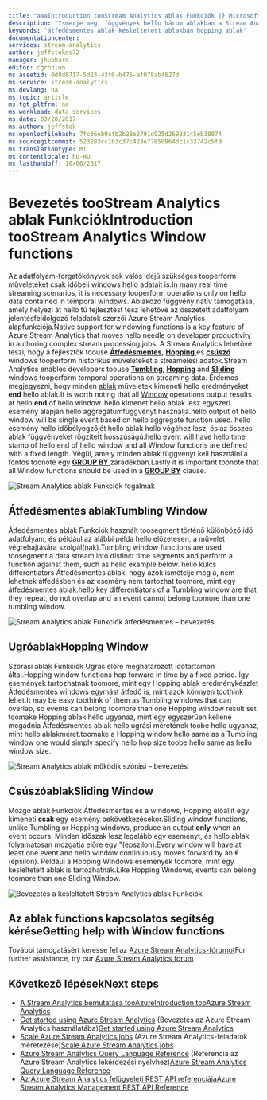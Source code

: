 ```yaml
---
title: "aaaIntroduction tooStream Analytics ablak Funkciók |} Microsoft Docs"
description: "Ismerje meg, függvények hello három ablakban a Stream Analytics (átfedésmentes, hopping, a késleltetett)."
keywords: "átfedésmentes ablak késleltetett ablakban hopping ablak"
documentationcenter: 
services: stream-analytics
author: jeffstokes72
manager: jhubbard
editor: cgronlun
ms.assetid: 0d8d8717-5d23-43f0-b475-af078ab4627d
ms.service: stream-analytics
ms.devlang: na
ms.topic: article
ms.tgt_pltfrm: na
ms.workload: data-services
ms.date: 03/28/2017
ms.author: jeffstok
ms.openlocfilehash: 7fc36eb9afb2b28e2791d925d26923145eb38074
ms.sourcegitcommit: 523283cc1b3c37c428e77850964dc1c33742c5f0
ms.translationtype: MT
ms.contentlocale: hu-HU
ms.lasthandoff: 10/06/2017
---
```

# <a name="introduction-toostream-analytics-window-functions"></a><span data-ttu-id="77ed6-104">Bevezetés tooStream Analytics ablak Funkciók</span><span class="sxs-lookup"><span data-stu-id="77ed6-104">Introduction tooStream Analytics Window functions</span></span>
<span data-ttu-id="77ed6-105">Az adatfolyam-forgatókönyvek sok valós idejű szükséges tooperform műveleteket csak időbeli windows hello adatait is.</span><span class="sxs-lookup"><span data-stu-id="77ed6-105">In many real time streaming scenarios, it is necessary tooperform operations only on hello data contained in temporal windows.</span></span> <span data-ttu-id="77ed6-106">Ablakozó függvény natív támogatása, amely helyezi át hello tű fejlesztést tesz lehetővé az összetett adatfolyam jelentésfeldolgozó feladatok szerzői Azure Stream Analytics alapfunkciója.</span><span class="sxs-lookup"><span data-stu-id="77ed6-106">Native support for windowing functions is a key feature of Azure Stream Analytics that moves hello needle on developer productivity in authoring complex stream processing jobs.</span></span> <span data-ttu-id="77ed6-107">A Stream Analytics lehetővé teszi, hogy a fejlesztők toouse [ **Átfedésmentes**](https://msdn.microsoft.com/library/dn835055.aspx), [ **Hopping** ](https://msdn.microsoft.com/library/dn835041.aspx) és [ **csúszó** ](https://msdn.microsoft.com/library/dn835051.aspx) windows tooperform historikus műveleteket a streamelési adatok.</span><span class="sxs-lookup"><span data-stu-id="77ed6-107">Stream Analytics enables developers toouse [**Tumbling**](https://msdn.microsoft.com/library/dn835055.aspx), [**Hopping**](https://msdn.microsoft.com/library/dn835041.aspx) and [**Sliding**](https://msdn.microsoft.com/library/dn835051.aspx) windows tooperform temporal operations on streaming data.</span></span> <span data-ttu-id="77ed6-108">Érdemes megjegyezni, hogy minden [ablak](https://msdn.microsoft.com/library/dn835019.aspx) műveletek kimeneti hello eredményeket **end** hello ablak.</span><span class="sxs-lookup"><span data-stu-id="77ed6-108">It is worth noting that all [Window](https://msdn.microsoft.com/library/dn835019.aspx) operations output results at hello **end** of hello window.</span></span> <span data-ttu-id="77ed6-109">hello kimenet hello ablak lesz egyszeri esemény alapján hello aggregátumfüggvényt használja.</span><span class="sxs-lookup"><span data-stu-id="77ed6-109">hello output of hello window will be single event based on hello aggregate function used.</span></span> <span data-ttu-id="77ed6-110">hello esemény hello időbélyegzőjét hello ablak hello végéhez lesz, és az összes ablak függvényeket rögzített hosszúságú.</span><span class="sxs-lookup"><span data-stu-id="77ed6-110">hello event will have hello time stamp of hello end of hello window and all Window functions are defined with a fixed length.</span></span> <span data-ttu-id="77ed6-111">Végül, amely minden ablak függvényt kell használni a fontos toonote egy [ **GROUP BY** ](https://msdn.microsoft.com/library/dn835023.aspx) záradékban.</span><span class="sxs-lookup"><span data-stu-id="77ed6-111">Lastly it is important toonote that all Window functions should be used in a [**GROUP BY**](https://msdn.microsoft.com/library/dn835023.aspx) clause.</span></span>

![Stream Analytics ablak Funkciók fogalmak](media/stream-analytics-window-functions/stream-analytics-window-functions-conceptual.png)

## <a name="tumbling-window"></a><span data-ttu-id="77ed6-113">Átfedésmentes ablak</span><span class="sxs-lookup"><span data-stu-id="77ed6-113">Tumbling Window</span></span>
<span data-ttu-id="77ed6-114">Átfedésmentes ablak Funkciók használt toosegment történő különböző idő adatfolyam, és például az alábbi példa hello előzetesen, a művelet végrehajtására szolgál(nak).</span><span class="sxs-lookup"><span data-stu-id="77ed6-114">Tumbling window functions are used toosegment a data stream into distinct time segments and perform a function against them, such as hello example below.</span></span> <span data-ttu-id="77ed6-115">hello kulcs differentiators Átfedésmentes ablak, hogy azok ismételje meg a, nem lehetnek átfedésben és az esemény nem tartozhat toomore, mint egy átfedésmentes ablak.</span><span class="sxs-lookup"><span data-stu-id="77ed6-115">hello key differentiators of a Tumbling window are that they repeat, do not overlap and an event cannot belong toomore than one tumbling window.</span></span>

![Stream Analytics ablak Funkciók átfedésmentes – bevezetés](media/stream-analytics-window-functions/stream-analytics-window-functions-tumbling-intro.png)

## <a name="hopping-window"></a><span data-ttu-id="77ed6-117">Ugróablak</span><span class="sxs-lookup"><span data-stu-id="77ed6-117">Hopping Window</span></span>
<span data-ttu-id="77ed6-118">Szórási ablak Funkciók Ugrás előre meghatározott időtartamon által.</span><span class="sxs-lookup"><span data-stu-id="77ed6-118">Hopping window functions hop forward in time by a fixed period.</span></span> <span data-ttu-id="77ed6-119">Így események tartozhatnak toomore, mint egy Hopping ablak eredménykészlet Átfedésmentes windows egymást átfedő is, mint azok könnyen toothink lehet.</span><span class="sxs-lookup"><span data-stu-id="77ed6-119">It may be easy toothink of them as Tumbling windows that can overlap, so events can belong toomore than one Hopping window result set.</span></span> <span data-ttu-id="77ed6-120">toomake Hopping ablak hello ugyanaz, mint egy egyszerűen kellene megadnia Átfedésmentes ablak hello ugrási méretének toobe hello ugyanaz, mint hello ablakméret.</span><span class="sxs-lookup"><span data-stu-id="77ed6-120">toomake a Hopping window hello same as a Tumbling window one would simply specify hello hop size toobe hello same as hello window size.</span></span> 

![Stream Analytics ablak működik szórási – bevezetés](media/stream-analytics-window-functions/stream-analytics-window-functions-hopping-intro.png)

## <a name="sliding-window"></a><span data-ttu-id="77ed6-122">Csúszóablak</span><span class="sxs-lookup"><span data-stu-id="77ed6-122">Sliding Window</span></span>
<span data-ttu-id="77ed6-123">Mozgó ablak Funkciók Átfedésmentes és a windows, Hopping előállít egy kimeneti **csak** egy esemény bekövetkezésekor.</span><span class="sxs-lookup"><span data-stu-id="77ed6-123">Sliding window functions, unlike Tumbling or Hopping windows, produce an output **only**  when an event occurs.</span></span> <span data-ttu-id="77ed6-124">Minden időszak lesz legalább egy eseményt, és hello ablak folyamatosan mozgatja előre egy "(epszilon).</span><span class="sxs-lookup"><span data-stu-id="77ed6-124">Every window will have at least one event and hello window continuously moves forward by an € (epsilon).</span></span> <span data-ttu-id="77ed6-125">Például a Hopping Windows események toomore, mint egy késleltetett ablak is tartozhatnak.</span><span class="sxs-lookup"><span data-stu-id="77ed6-125">Like Hopping Windows, events can belong toomore than one Sliding Window.</span></span>

![Bevezetés a késleltetett Stream Analytics ablak Funkciók](media/stream-analytics-window-functions/stream-analytics-window-functions-sliding-intro.png)

## <a name="getting-help-with-window-functions"></a><span data-ttu-id="77ed6-127">Az ablak functions kapcsolatos segítség kérése</span><span class="sxs-lookup"><span data-stu-id="77ed6-127">Getting help with Window functions</span></span>
<span data-ttu-id="77ed6-128">További támogatásért keresse fel az [Azure Stream Analytics-fórumot](https://social.msdn.microsoft.com/Forums/en-US/home?forum=AzureStreamAnalytics)</span><span class="sxs-lookup"><span data-stu-id="77ed6-128">For further assistance, try our [Azure Stream Analytics forum](https://social.msdn.microsoft.com/Forums/en-US/home?forum=AzureStreamAnalytics)</span></span>

## <a name="next-steps"></a><span data-ttu-id="77ed6-129">Következő lépések</span><span class="sxs-lookup"><span data-stu-id="77ed6-129">Next steps</span></span>
* [<span data-ttu-id="77ed6-130">A Stream Analytics bemutatása tooAzure</span><span class="sxs-lookup"><span data-stu-id="77ed6-130">Introduction tooAzure Stream Analytics</span></span>](stream-analytics-introduction.md)
* <span data-ttu-id="77ed6-131">[Get started using Azure Stream Analytics](stream-analytics-real-time-fraud-detection.md) (Bevezetés az Azure Stream Analytics használatába)</span><span class="sxs-lookup"><span data-stu-id="77ed6-131">[Get started using Azure Stream Analytics](stream-analytics-real-time-fraud-detection.md)</span></span>
* <span data-ttu-id="77ed6-132">[Scale Azure Stream Analytics jobs](stream-analytics-scale-jobs.md) (Azure Stream Analytics-feladatok méretezése)</span><span class="sxs-lookup"><span data-stu-id="77ed6-132">[Scale Azure Stream Analytics jobs](stream-analytics-scale-jobs.md)</span></span>
* <span data-ttu-id="77ed6-133">[Azure Stream Analytics Query Language Reference](https://msdn.microsoft.com/library/azure/dn834998.aspx) (Referencia az Azure Stream Analytics lekérdezési nyelvhez)</span><span class="sxs-lookup"><span data-stu-id="77ed6-133">[Azure Stream Analytics Query Language Reference](https://msdn.microsoft.com/library/azure/dn834998.aspx)</span></span>
* [<span data-ttu-id="77ed6-134">Az Azure Stream Analytics felügyeleti REST API referenciája</span><span class="sxs-lookup"><span data-stu-id="77ed6-134">Azure Stream Analytics Management REST API Reference</span></span>](https://msdn.microsoft.com/library/azure/dn835031.aspx)

